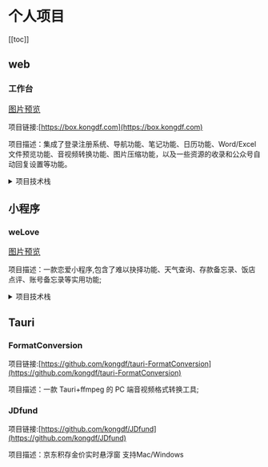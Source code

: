
# 个人项目

[[toc]]


## web

### 工作台 

<font size=3 >
<a data-fancybox="box"  href="https://static.kongdf.com/box/box.png" rel="external nofollow" >图片预览</a><a data-fancybox="box"  href="https://static.kongdf.com/box/box1.png"></a>
<a data-fancybox="gallery"  href="https://static.kongdf.com/box/box2.png"></a>
<a data-fancybox="box"  href="https://static.kongdf.com/box/box3.png"></a></font>

项目链接:[https://box.kongdf.com](https://box.kongdf.com)

项目描述：集成了登录注册系统、导航功能、笔记功能、日历功能、Word/Excel 文件预览功能、音视频转换功能、图片压缩功能，以及一些资源的收录和公众号自动回复设置等功能。

<details> 
    <summary>项目技术栈</summary>

    * 前端:vite+vue3,使用provide/inject代替pinia。
    * 后端:koa2+云MySQL+prisma(ORM)。
    * 自动部署:coding+jenkins。
    * 导航功能：收录自己常用导航页,添加分组功能。
    * 笔记功能：使用vditor进行markdown语法编辑器与预览,所见即所得。
    * 日历功能：接入百度日历api,方便自己管理日程安排，提醒重要事件。
    * Word/Excel文件预览功能：代替wps,并为图片增加prew事件,方便自己查看。
    * 音视频转换功能：使用WebRTC进行录像录屏,使用ffmpeg.wasm支持不同格式的音视频文件转换。
    * 图片压缩功能：初版使用Canvas进行压缩,后使用lrz进行压缩。
    * 资源收录：收录一些常用软件/教程等。
    * 公众号回复设置:接入公众号,设置公众号的回复内容等。

</details>

## 小程序

###  weLove  

<font size=3 >
<a data-fancybox="welove"  href="https://static.kongdf.com/welove/1.jpg" rel="external nofollow" >图片预览</a><a data-fancybox="welove"  href="https://static.kongdf.com/welove/2.jpg"></a>
<a data-fancybox="welove"  href="https://static.kongdf.com/welove/3.jpg"></a></font>

项目描述：一款恋爱小程序,包含了难以抉择功能、天气查询、存款备忘录、饭店点评、账号备忘录等实用功能;

<details> 
    <summary>项目技术栈</summary>

    * 前端:Taro+原生+nut Ui。
    * 后端:Express+云MySQL+prisma(ORM)。
    * 难以抉择：大转盘,初版使用Canvas实现,后使用lucky-canvas。
    * 天气查询：接入和风天气api,根据定位获取当前天气,以及常用地区天气查询。
    * 饭店点评：小程序自带map组件+markers绘制地图,通过定位/名称查询当前饭店后进行点评,图床使用七牛云进行上传/查看;
    * 账号备忘录：管理各种账号和密码信息,避免遗忘或泄露。

</details>

## Tauri 

### FormatConversion 

项目链接:[https://github.com/kongdf/tauri-FormatConversion](https://github.com/kongdf/tauri-FormatConversion)

项目描述：一款 Tauri+ffmpeg 的 PC 端音视频格式转换工具;
 
### JDfund  

项目链接:[https://github.com/kongdf/JDfund](https://github.com/kongdf/JDfund)

项目描述：京东积存金价实时悬浮窗  支持Mac/Windows
